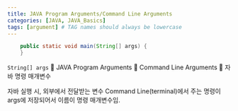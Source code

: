 ```yaml
---
title: JAVA Program Arguments/Command Line Arguments
categories: [JAVA, JAVA_Basics]
tags: [argument] # TAG names should always be lowercase
---
```


```java
    public static void main(String[] args) {
    }
```

`String[] args`
🟰 JAVA Program Arguments
🟰 Command Line Arguments
🟰 자바 명령 매개변수

자바 실행 시, 외부에서 전달받는 변수
Command Line(terminal)에서 주는 명령이 args에 저장되어서 이름이 명령 매개변수임.
